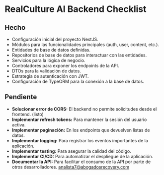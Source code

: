 # RealCulture AI Backend Checklist

## Hecho

- Configuración inicial del proyecto NestJS.
- Módulos para las funcionalidades principales (auth, user, content, etc.).
- Entidades de base de datos definidas.
- Repositorios de base de datos para interactuar con las entidades.
- Servicios para la lógica de negocio.
- Controladores para exponer los endpoints de la API.
- DTOs para la validación de datos.
- Estrategia de autenticación con JWT.
- Configuración de TypeORM para la conexión a la base de datos.

## Pendiente

- **Solucionar error de CORS:** El backend no permite solicitudes desde el frontend. (listo)
- **Implementar refresh tokens:** Para mantener la sesión del usuario activa.
- **Implementar paginación:** En los endpoints que devuelven listas de datos.
- **Implementar logging:** Para registrar los eventos importantes de la aplicación.
- **Implementar testing:** Para asegurar la calidad del código.
- **Implementar CI/CD:** Para automatizar el despliegue de la aplicación.
- **Documentar la API:** Para facilitar el consumo de la API por parte de otros desarrolladores.
analista7@abogadosrecovery.com